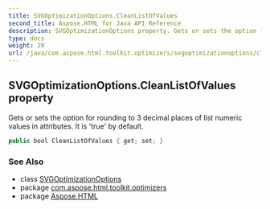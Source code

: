 ```yaml
---
title: SVGOptimizationOptions.CleanListOfValues
second_title: Aspose.HTML for Java API Reference
description: SVGOptimizationOptions property. Gets or sets the option for rounding to 3 decimal places of list numeric values in attributes. It is true by default
type: docs
weight: 20
url: /java/com.aspose.html.toolkit.optimizers/svgoptimizationoptions/cleanlistofvalues/
---
```

## SVGOptimizationOptions.CleanListOfValues property

Gets or sets the option for rounding to 3 decimal places of list numeric values in attributes. It is 'true' by default.

```java
public bool CleanListOfValues { get; set; }
```

### See Also

* class [SVGOptimizationOptions](../)
* package [com.aspose.html.toolkit.optimizers](../../../com.aspose.html.toolkit.optimizers/)
* package [Aspose.HTML](../../../)
